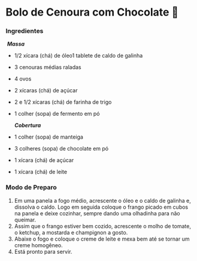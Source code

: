 # Bolo de Cenoura com Chocolate :cake:

### Ingredientes 

​        ***Massa*** 

- 1/2 xícara (chá) de óleo1 tablete de caldo de galinha 

- 3 cenouras médias raladas

- 4 ovos

- 2 xícaras (chá) de açúcar

- 2 e 1/2 xícaras (chá) de farinha de trigo

- 1 colher (sopa) de fermento em pó

  

  ***Cobertura*** 

- 1 colher (sopa) de manteiga

- 3 colheres (sopa) de chocolate em pó

- 1 xícara (chá) de açúcar

- 1 xícara (chá) de leite

  

### Modo de Preparo

1. Em uma panela a fogo médio, acrescente o óleo e o caldo de galinha e, dissolva o caldo. Logo em seguida coloque o frango picado em cubos na panela e deixe cozinhar, sempre dando uma olhadinha para não queimar.
2. Assim que o frango estiver bem cozido, acrescente o molho de tomate, o ketchup, a mostarda e champignon a gosto.
3. Abaixe o fogo e coloque o creme de leite e mexa bem até se tornar um creme homogêneo.
4. Está pronto para servir.